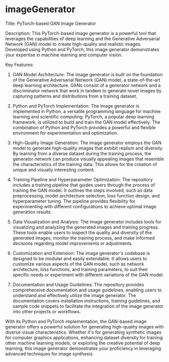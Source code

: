 # imageGenerator

Title: PyTorch-based GAN Image Generator

Description:
This PyTorch-based image generator is a powerful tool that leverages the capabilities of deep learning and the Generative Adversarial Network (GAN) model to create high-quality and realistic images. Developed using Python and PyTorch, this image generator demonstrates your expertise in machine learning and computer vision.

Key Features:
1. GAN Model Architecture: The image generator is built on the foundation of the Generative Adversarial Network (GAN) model, a state-of-the-art deep learning architecture. GANs consist of a generator network and a discriminator network that work in tandem to generate novel images by capturing patterns and distributions from a training dataset.

2. Python and PyTorch Implementation: The image generator is implemented in Python, a versatile programming language for machine learning and scientific computing. PyTorch, a popular deep learning framework, is utilized to build and train the GAN model effectively. The combination of Python and PyTorch provides a powerful and flexible environment for experimentation and optimization.

3. High-Quality Image Generation: The image generator employs the GAN model to generate high-quality images that exhibit realism and diversity. By learning from a diverse dataset during the training process, the generator network can produce visually appealing images that resemble the characteristics of the training data. This allows for the creation of unique and visually interesting content.

4. Training Pipeline and Hyperparameter Optimization: The repository includes a training pipeline that guides users through the process of training the GAN model. It outlines the steps involved, such as data preprocessing, model architecture selection, loss function design, and hyperparameter tuning. The pipeline provides flexibility for experimenting with different configurations to achieve optimal image generation results.

5. Data Visualization and Analysis: The image generator includes tools for visualizing and analyzing the generated images and training progress. These tools enable users to inspect the quality and diversity of the generated images, monitor the training process, and make informed decisions regarding model improvements or adjustments.

6. Customization and Extension: The image generator's codebase is designed to be modular and easily extendable. It allows users to customize various aspects of the GAN model, such as network architecture, loss functions, and training parameters, to suit their specific needs or experiment with different variations of the GAN model.

7. Documentation and Usage Guidelines: The repository provides comprehensive documentation and usage guidelines, enabling users to understand and effectively utilize the image generator. The documentation covers installation instructions, training guidelines, and sample code snippets to facilitate the integration of the image generator into other projects or workflows.

With its Python and PyTorch implementation, the GAN-based image generator offers a powerful solution for generating high-quality images with diverse visual characteristics. Whether it's for generating synthetic images for computer graphics applications, enhancing dataset diversity for training other machine learning models, or exploring the creative potential of deep learning, this image generator demonstrates your proficiency in leveraging advanced techniques for image synthesis.
